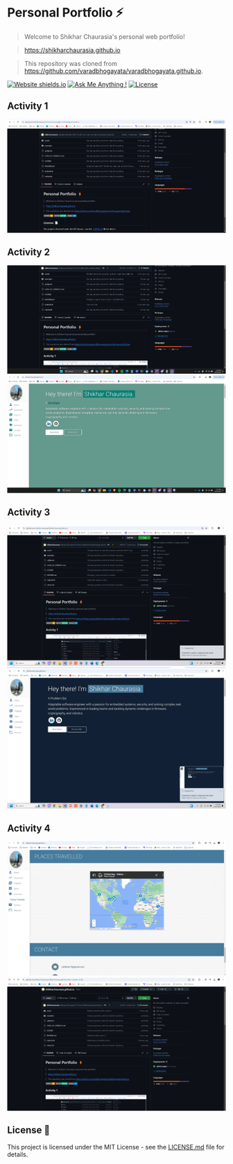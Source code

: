 # Personal Portfolio ⚡️ 

> Welcome to Shikhar Chaurasia's personal web portfolio!

> https://shikharchaurasia.github.io

> This repository was cloned from https://github.com/varadbhogayata/varadbhogayata.github.io.

[![Website shields.io](https://img.shields.io/badge/website-up-yellow)](http://shikharchaurasia.github.io/)
[![Ask Me Anything !](https://img.shields.io/badge/ask%20me-linkedin-1abc9c.svg)](https://www.linkedin.com/in/shikharchaurasia/)
[![License](http://img.shields.io/:license-mit-blue.svg?style=flat-square)](http://badges.mit-license.org)

## Activity 1
![Activity 1](/assets/img/activity1.jpg)

## Activity 2
![Activity 2](/assets/img/activity2_0.png)
![Activity 2](/assets/img/activity2_1.png)

## Activity 3
![Activity 3](/assets/img/activity3.png)
![Activity 3](/assets/img/activity3_1.png)

## Activity 4
![Activity 4](/assets/img/activity4_1.png)
![Activity 4](/assets/img/activity4_2.png)

## License 📄
This project is licensed under the MIT License - see the [LICENSE.md](./LICENSE) file for details.
